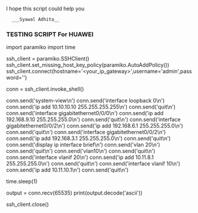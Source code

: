 I hope this script could help you





      ___Syawal Adhita__




### TESTING SCRIPT For HUAWEI
import paramiko
import time


ssh_client = paramiko.SSHClient()
ssh_client.set_missing_host_key_policy(paramiko.AutoAddPolicy())
ssh_client.connect(hostname='<your_ip_gateway>',username='admin',password='<credentialsdevice>')

conn = ssh_client.invoke_shell()


conn.send('system-view\n')
conn.send('interface loopback 0\n')
conn.send('ip add 10.10.10.10 255.255.255.255\n')
conn.send('quit\n')
conn.send('interface gigabitethernet0/0/0\n')
conn.send('ip add 192.168.9.10 255.255.255.0\n')
conn.send('quit\n')
conn.send('interface gigabitethernet0/0/2\n')
conn.send('ip add 192.168.6.1 255.255.255.0\n')
conn.send('quit\n')
conn.send('interface gigabitethernet0/0/2\n')
conn.send('ip add 192.168.3.1 255.255.255.0\n')
conn.send('quit\n')
conn.send('display ip interface brief\n')
conn.send('vlan 20\n')
conn.send('quit\n')
conn.send('vlan10\n')
conn.send('quit\n')
conn.send('interface vlanif 20\n')
conn.send('ip add 10.11.8.1 255.255.255.0\n')
conn.send('quit\n')
conn.send('interface vlanif 10\n')
conn.send('ip add 10.11.10.1\n')
conn.send('quit\n')

time.sleep(1)

output = conn.recv(65535)
print(output.decode('ascii'))

ssh_client.close()

